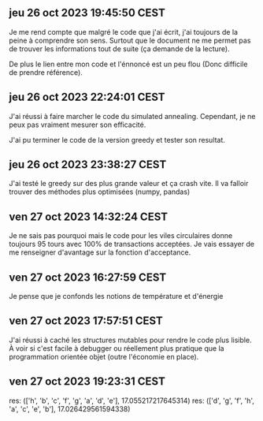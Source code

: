 ## jeu 26 oct 2023 19:45:50 CEST

Je me rend compte que malgré le code que j'ai écrit, j'ai toujours de la peine à comprendre son sens. Surtout que le document ne me permet pas de trouver les informations tout de suite (ça demande de la lecture).

De plus le lien entre mon code et l'énnoncé est un peu flou (Donc difficile de prendre référence).

## jeu 26 oct 2023 22:24:01 CEST

J'ai réussi à faire marcher le code du simulated annealing. Cependant, je ne peux pas vraiment mesurer son efficacité.

J'ai pu terminer le code de la version greedy et tester son resultat.

## jeu 26 oct 2023 23:38:27 CEST

J'ai testé le greedy sur des plus grande valeur et ça crash vite. Il va falloir trouver des méthodes plus optimisées (numpy, pandas)

## ven 27 oct 2023 14:32:24 CEST
Je ne sais pas pourquoi mais le code pour les viles circulaires donne toujours 95 tours avec 100% de transactions acceptées.
Je vais essayer de me renseigner d'avantage sur la fonction d'acceptance.

## ven 27 oct 2023 16:27:59 CEST
Je pense que je confonds les notions de température et d'énergie

## ven 27 oct 2023 17:57:51 CEST
J'ai réussi à caché les structures mutables pour rendre le code plus lisible.
À voir si c'est facile à debugger ou réellement plus pratique que la programmation orientée objet (outre l'économie en place).

## ven 27 oct 2023 19:23:31 CEST
res: (['h', 'b', 'c', 'f', 'g', 'a', 'd', 'e'], 17.055217217645314)
res: (['d', 'g', 'f', 'h', 'a', 'c', 'e', 'b'], 17.026429561594338)

